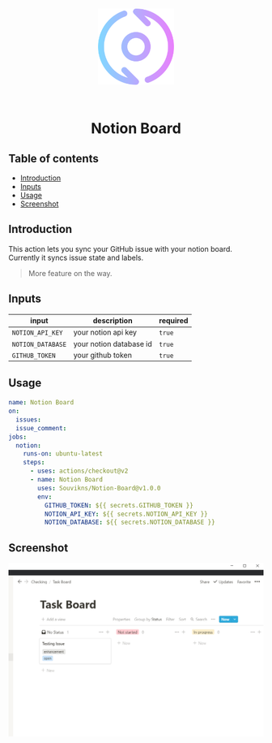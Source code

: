 <h1 align="center">

<img src="./screenshots/iterative.png" alt="logo" width="150" />

<br>
<br>

Notion Board

</h1>

## Table of contents
- [Introduction](#introduction)
- [Inputs](#inputs)
- [Usage](#usage)
- [Screenshot](#screenshot)

## Introduction 
This action lets you sync your GitHub issue with your notion board. Currently it syncs issue state and labels. 

> More feature on the way.

## Inputs

|input|description|required|
|-----|-----------|--------|
|`NOTION_API_KEY`|your notion api key|`true`|
|`NOTION_DATABASE`|your notion database id|`true`|
|`GITHUB_TOKEN`|your github token|`true`|

## Usage
```yml
name: Notion Board
on:
  issues:
  issue_comment:
jobs:
  notion:
    runs-on: ubuntu-latest
    steps:
      - uses: actions/checkout@v2
      - name: Notion Board
        uses: Souvikns/Notion-Board@v1.0.0
        env: 
          GITHUB_TOKEN: ${{ secrets.GITHUB_TOKEN }}
          NOTION_API_KEY: ${{ secrets.NOTION_API_KEY }}
          NOTION_DATABASE: ${{ secrets.NOTION_DATABASE }}
```

## Screenshot
![board](./screenshots/notion-board.PNG)